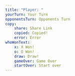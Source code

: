 ```yaml
---
title: "Player: "
yourTurn: Your Turn
opponentsTurn: Opponents Turn
copy:
	share: Share Link
	copied: Copied!
	error: Error
whoWonText:
	x: X Won!
	o: O Won!
	draw: Draw!
	gameOver: Game Over
	startOver: Start over
---
```


